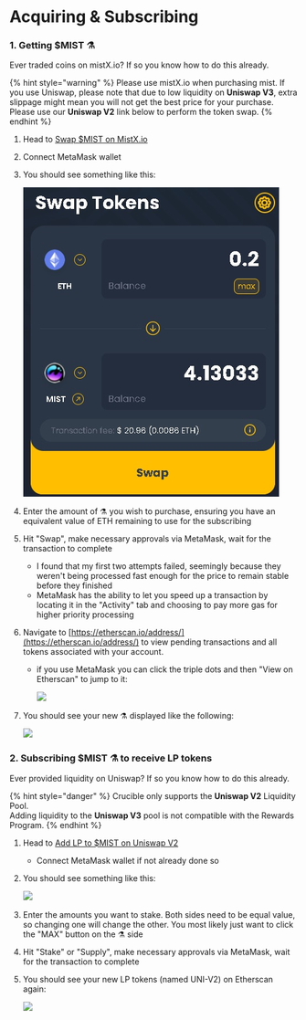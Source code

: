 # Acquiring & Subscribing

### 1. Getting $MIST ⚗️

Ever traded coins on mistX.io? If so you know how to do this already.

{% hint style="warning" %}
Please use mistX.io when purchasing mist.  If you use Uniswap, please note that due to low liquidity on **Uniswap V3**, extra slippage might mean you will not get the best price for your purchase. Please use our **Uniswap V2** link below to perform the token swap.
{% endhint %}

1. Head to [Swap $MIST on MistX.io](http://swap.mist.alchemist.wtf)
2. Connect MetaMask wallet
3. You should see something like this:

    ![](../.gitbook/assets/swap.jpg)

4. Enter the amount of ⚗️ you wish to purchase, ensuring you have an equivalent value of ETH remaining to use for the subscribing
5. Hit "Swap", make necessary approvals via MetaMask, wait for the transaction to complete
   * I found that my first two attempts failed, seemingly because they weren't being processed fast enough for the price to remain stable before they finished
   * MetaMask has the ability to let you speed up a transaction by locating it in the "Activity" tab and choosing to pay more gas for higher priority processing
6. Navigate to [https://etherscan.io/address/](https://etherscan.io/address/) to view pending transactions and all tokens associated with your account.
   * if you use MetaMask you can click the triple dots and then "View on Etherscan" to jump to it:

     ![](https://i.imgur.com/jdzodQP.png)
7. You should see your new ⚗️ displayed like the following:

    ![](https://i.imgur.com/bF9wsrg.png)

### 2. Subscribing $MIST ⚗️ to receive LP tokens

Ever provided liquidity on Uniswap? If so you know how to do this already.

{% hint style="danger" %}
Crucible only supports the **Uniswap V2** Liquidity Pool.   
Adding liquidity to the **Uniswap V3** pool is not compatible with the Rewards Program.
{% endhint %}

1. Head to [Add LP to $MIST on Uniswap V2](https://app.uniswap.org/#/add/v2/0x88acdd2a6425c3faae4bc9650fd7e27e0bebb7ab/ETH)
   * Connect MetaMask wallet if not already done so
2. You should see something like this:

    ![](https://i.imgur.com/7paIEyF.png)

3. Enter the amounts you want to stake. Both sides need to be equal value, so changing one will change the other. You most likely just want to click the "MAX" button on the ⚗️ side
4. Hit "Stake" or "Supply", make necessary approvals via MetaMask, wait for the transaction to complete
5. You should see your new LP tokens \(named UNI-V2\) on Etherscan again:

    ![](https://i.imgur.com/6hAoHGw.png)

## 

